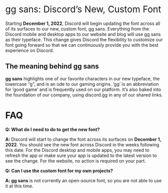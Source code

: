 <h1><span style="font-weight: 400;">gg sans: Discord’s New, Custom Font</span></h1>
<p><span style="font-weight: 400;">Starting <strong>December 1, 2022</strong>, Discord will begin updating the font across all of its surfaces to our new, custom font, gg sans. Everything from the Discord mobile and desktop apps to our website and blog will use gg sans as their typeface. This change gives Discord the flexibility to customize our font going forward so that we can continuously provide you with the best experience on Discord. </span></p>
<h2><strong>The meaning behind gg sans</strong></h2>
<p><span style="font-weight: 400;"><strong>gg sans</strong> highlights one of our favorite characters in our new typeface, the lowercase “g”, and is an ode to our gaming origins. ‘gg’ is an abbreviation for ‘good game’ and is frequently used on our platform. It’s also baked into the foundation of our company, using discord.gg in any of our shared links.</span></p>
<h1><strong>FAQ</strong></h1>
<p><strong>Q: What do I need to do to get the new font?</strong></p>
<p><strong>A: </strong><span style="font-weight: 400;">Discord will start to change the font across its surfaces on <strong>December 1, 2022</strong>. You should see the new font across Discord in the weeks following this date. For the Discord desktop and mobile apps, you may need to refresh the app or make sure your app is updated to the latest version to see the change. For the website, no action is required on your part.</span></p>
<p><strong>Q: Can I use the custom font for my own projects?</strong></p>
<p><strong>A: gg sans</strong><span style="font-weight: 400;"> is not currently an open-source font, so you are not able to use it at this time.</span></p>